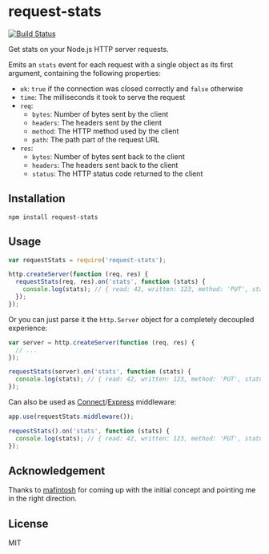 # request-stats

[![Build Status](https://travis-ci.org/watson/request-stats.png)](https://travis-ci.org/watson/request-stats)

Get stats on your Node.js HTTP server requests.

Emits an `stats` event for each request with a single object as its
first argument, containing the following properties:

- `ok`: `true` if the connection was closed correctly and `false` otherwise
- `time`: The milliseconds it took to serve the request
- `req`:
  - `bytes`: Number of bytes sent by the client
  - `headers`: The headers sent by the client
  - `method`: The HTTP method used by the client
  - `path`: The path part of the request URL
- `res`:
  - `bytes`: Number of bytes sent back to the client
  - `headers`: The headers sent back to the client
  - `status`: The HTTP status code returned to the client

## Installation

```
npm install request-stats
```

## Usage

```javascript
var requestStats = require('request-stats');

http.createServer(function (req, res) {
  requestStats(req, res).on('stats', function (stats) {
    console.log(stats); // { read: 42, written: 123, method: 'PUT', status: 200 }
  });
});
```

Or you can just parse it the `http.Server` object for a completely
decoupled experience:

```javascript
var server = http.createServer(function (req, res) {
  // ...
});

requestStats(server).on('stats', function (stats) {
  console.log(stats); // { read: 42, written: 123, method: 'PUT', status: 200 }
});
```

Can also be used as [Connect](https://github.com/senchalabs/connect)/[Express](http://expressjs.com/) middleware:

```javascript
app.use(requestStats.middleware());

requestStats().on('stats', function (stats) {
  console.log(stats); // { read: 42, written: 123, method: 'PUT', status: 200 }
});
```

## Acknowledgement

Thanks to [mafintosh](https://github.com/mafintosh) for coming up with
the initial concept and pointing me in the right direction.

## License

MIT
